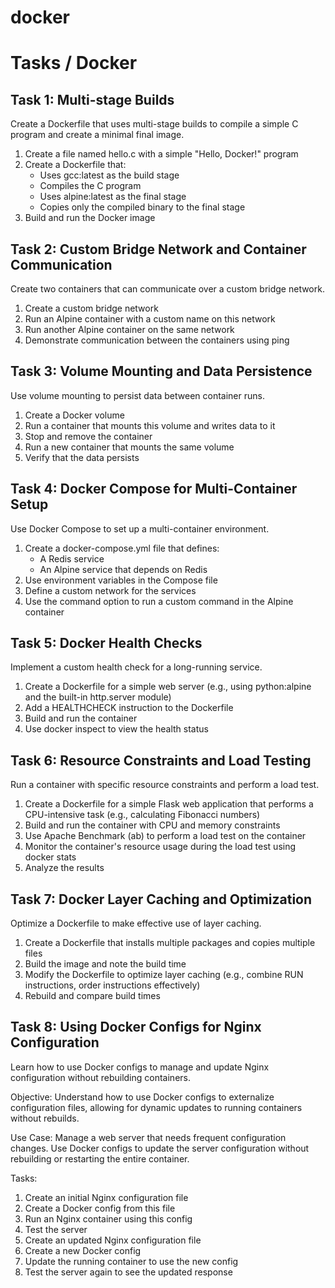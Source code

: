 # docker

# Tasks / Docker

## Task 1: Multi-stage Builds

Create a Dockerfile that uses multi-stage builds to compile a simple C program and create a minimal final image.

1. Create a file named hello.c with a simple "Hello, Docker!" program
2. Create a Dockerfile that:
   - Uses gcc:latest as the build stage
   - Compiles the C program
   - Uses alpine:latest as the final stage
   - Copies only the compiled binary to the final stage
3. Build and run the Docker image

## Task 2: Custom Bridge Network and Container Communication

Create two containers that can communicate over a custom bridge network.

1. Create a custom bridge network
2. Run an Alpine container with a custom name on this network
3. Run another Alpine container on the same network
4. Demonstrate communication between the containers using ping

## Task 3: Volume Mounting and Data Persistence

Use volume mounting to persist data between container runs.

1. Create a Docker volume
2. Run a container that mounts this volume and writes data to it
3. Stop and remove the container
4. Run a new container that mounts the same volume
5. Verify that the data persists

## Task 4: Docker Compose for Multi-Container Setup

Use Docker Compose to set up a multi-container environment.

1. Create a docker-compose.yml file that defines:
   - A Redis service
   - An Alpine service that depends on Redis
2. Use environment variables in the Compose file
3. Define a custom network for the services
4. Use the command option to run a custom command in the Alpine container

## Task 5: Docker Health Checks

Implement a custom health check for a long-running service.

1. Create a Dockerfile for a simple web server (e.g., using python:alpine and the built-in http.server module)
2. Add a HEALTHCHECK instruction to the Dockerfile
3. Build and run the container
4. Use docker inspect to view the health status

## Task 6: Resource Constraints and Load Testing

Run a container with specific resource constraints and perform a load test.

1. Create a Dockerfile for a simple Flask web application that performs a CPU-intensive task (e.g., calculating Fibonacci numbers)
2. Build and run the container with CPU and memory constraints
3. Use Apache Benchmark (ab) to perform a load test on the container
4. Monitor the container's resource usage during the load test using docker stats
5. Analyze the results

## Task 7: Docker Layer Caching and Optimization

Optimize a Dockerfile to make effective use of layer caching.

1. Create a Dockerfile that installs multiple packages and copies multiple files
2. Build the image and note the build time
3. Modify the Dockerfile to optimize layer caching (e.g., combine RUN instructions, order instructions effectively)
4. Rebuild and compare build times

## Task 8: Using Docker Configs for Nginx Configuration

Learn how to use Docker configs to manage and update Nginx configuration without rebuilding containers.

Objective: Understand how to use Docker configs to externalize configuration files, allowing for dynamic updates to running containers without rebuilds.

Use Case: Manage a web server that needs frequent configuration changes. Use Docker configs to update the server configuration without rebuilding or restarting the entire container.

Tasks:

1. Create an initial Nginx configuration file
2. Create a Docker config from this file
3. Run an Nginx container using this config
4. Test the server
5. Create an updated Nginx configuration file
6. Create a new Docker config
7. Update the running container to use the new config
8. Test the server again to see the updated response
